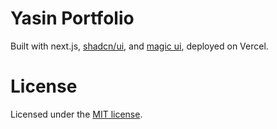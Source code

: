 
# Yasin Portfolio 

Built with next.js, [shadcn/ui](https://ui.shadcn.com/), and [magic ui](https://magicui.design/), deployed on Vercel.


# License

Licensed under the [MIT license](https://github.com/yasinheessnawi1/profile/blob/main/LICENSE.md).
